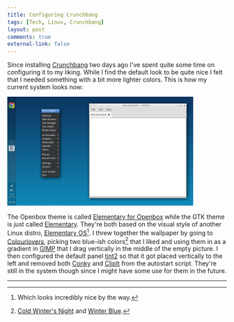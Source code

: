```yaml
---
title: Configuring Crunchbang
tags: [Tech, Linux, Crunchbang]
layout: post
comments: true
external-link: false
---
```


Since installing [Crunchbang](http://crunchbang.org/ "Crunchbang Linux") two days ago I've spent quite some time on configuring it to my liking. While I find the default look to be quite nice I felt that I needed something with a bit more lighter colors. This is how my current system looks now:

![Crunchbang Elementary](/images/blog/2012-12-16-crunchbang-elementary.png "Crunchbang Elementary")

The Openbox theme is called [Elementary for Openbox](http://grvrulz.deviantart.com/art/elementary-for-openbox-253002995 "Elementary for Openbox") while the GTK theme is just called [Elementary](http://danrabbit.deviantart.com/art/elementary-gtk-theme-83104033 "Elementary GTK Theme"). They're both based on the visual style of another Linux distro, [Elementary OS](http://elementaryos.org/ "Elementary OS")[^20121216-1]. I threw together the wallpaper by going to [Colourlovers](http://colourlovers.com/ "Colourlovers"), picking two blue-ish colors[^20121216-2] that I liked and using them in as a gradient in [GIMP](http://www.gimp.org/ "GIMP") that I drag vertically in the middle of the empty picture. I then configured the default panel [tint2](http://code.google.com/p/tint2/ "tint2") so that it got placed vertically to the left and removed both [Conky](http://conky.sourceforge.net/ "Conky") and [ClipIt](http://clipit.rspwn.com/ "ClipIt") from the autostart script. They're still in the system though since I might have some use for them in the future.

***

[^20121216-1]: Which looks incredibly nice by the way.
[^20121216-2]: [Cold Winter's Night](http://www.colourlovers.com/color/0D3561/Cold_Winters_Night "Cold Winter's Night") and [Winter Blue](http://www.colourlovers.com/color/108BBB/Winter_Blue "Winter Blue").
